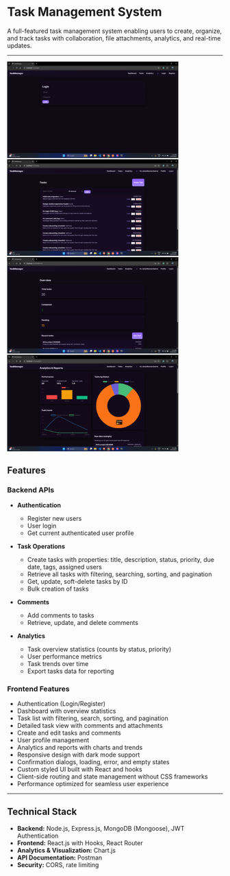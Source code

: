 # Task Management System

A full-featured task management system enabling users to create, organize, and track tasks with collaboration, file attachments, analytics, and real-time updates.

---

<img src="https://github.com/neteshkumarsharma/task-manager/blob/479dab1a455466ad1808ef5723a2f372f029a8db/Screenshot%20(11).png" width="400" />  <img src="https://github.com/neteshkumarsharma/task-manager/blob/7ec2a89f501da9660a3a56f814520acad72782cc/Screenshot%20(13).png" width="400" />
<img src="https://github.com/neteshkumarsharma/task-manager/blob/7ec2a89f501da9660a3a56f814520acad72782cc/Screenshot%20(12).png" width="400" />  <img src="https://github.com/neteshkumarsharma/task-manager/blob/7ec2a89f501da9660a3a56f814520acad72782cc/Screenshot%20(14).png" width="400" />




## Features

### Backend APIs

- **Authentication**
  - Register new users
  - User login
  - Get current authenticated user profile

- **Task Operations**
  - Create tasks with properties: title, description, status, priority, due date, tags, assigned users
  - Retrieve all tasks with filtering, searching, sorting, and pagination
  - Get, update, soft-delete tasks by ID
  - Bulk creation of tasks

- **Comments**
  - Add comments to tasks
  - Retrieve, update, and delete comments

- **Analytics**
  - Task overview statistics (counts by status, priority)
  - User performance metrics
  - Task trends over time
  - Export tasks data for reporting

### Frontend Features

- Authentication (Login/Register)
- Dashboard with overview statistics
- Task list with filtering, search, sorting, and pagination
- Detailed task view with comments and attachments
- Create and edit tasks and comments
- User profile management
- Analytics and reports with charts and trends
- Responsive design with dark mode support
- Confirmation dialogs, loading, error, and empty states
- Custom styled UI built with React and hooks
- Client-side routing and state management without CSS frameworks
- Performance optimized for seamless user experience

---

## Technical Stack

- **Backend:** Node.js, Express.js, MongoDB (Mongoose), JWT Authentication
- **Frontend:** React.js with Hooks, React Router
- **Analytics & Visualization:** Chart.js
- **API Documentation:** Postman
- **Security:** CORS, rate limiting
